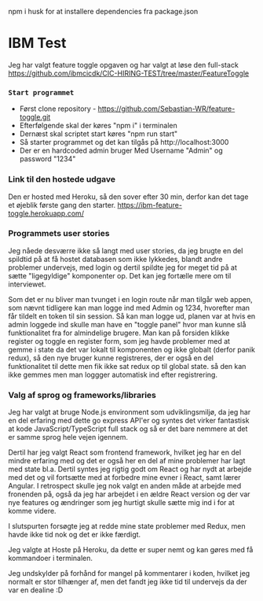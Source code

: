 npm i husk for at installere dependencies fra package.json

# IBM Test

Jeg har valgt feature toggle opgaven og har valgt at løse den full-stack
https://github.com/ibmcicdk/CIC-HIRING-TEST/tree/master/FeatureToggle 

### `Start programmet`

- Først clone repository - https://github.com/Sebastian-WR/feature-toggle.git 
- Efterfølgende skal der køres "npm i" i terminalen
- Dernæst skal scriptet start køres "npm run start"
- Så starter programmet og det kan tilgås på http://localhost:3000
- Der er en hardcoded admin bruger Med Username "Admin" og password "1234"
### Link til den hostede udgave

Den er hosted med Heroku, så den sover efter 30 min, derfor kan det tage et øjeblik første gang den starter.
https://ibm-feature-toggle.herokuapp.com/ 

### Programmets user stories

Jeg nåede desværre ikke så langt med user stories, da jeg brugte en del spildtid på at få hostet databasen som ikke lykkedes, 
blandt andre problemer undervejs, med login og dertil spildte jeg for meget tid på at sætte "ligegyldige" komponenter op. Det kan jeg fortælle mere om til interviewet.

Som det er nu bliver man tvunget i en login route når man tilgår web appen, som nævnt tidligere kan man logge ind med Admin og 1234, hvorefter man får tildelt en token til sin session. Så kan man logge ud, planen var at hvis en admin loggede ind skulle man have en "toggle panel" hvor man kunne slå funktionalitet fra for almindelige brugere. Man kan på forsiden klikke register og toggle en register form, som jeg havde problemer med at gemme i state da det var lokalt til komponenten og ikke globalt (derfor panik redux), så den nye bruger kunne registreres, der er også en del funktionalitet til dette men fik ikke sat redux op til global state. så den kan ikke gemmes men man loggger automatisk ind efter registrering.

### Valg af sprog og frameworks/libraries

Jeg har valgt at bruge Node.js environment som udviklingsmiljø, da jeg har en del erfaring med dette go express API'er og
syntes det virker fantastisk at kode JavaScript/TypeScript full stack og så er det bare nemmere at det er samme sprog hele vejen igennem. 

Dertil har jeg valgt React som frontend framework, hvilket jeg har en del mindre erfaring med og det er også her en del af mine problemer har lagt med state bl.a. 
Dertil syntes jeg rigtig godt om React og har nydt at arbejde med det og vil fortsætte med at forbedre mine evner i React, samt lærer Angular. I retrospect skulle jeg nok valgt en anden måde at arbejde med fronenden på, også da jeg har arbejdet i en ældre React version og der var nye features og ændringer som jeg hurtigt skulle sætte mig ind i for at komme videre.

I slutspurten forsøgte jeg at redde mine state problemer med Redux, men havde ikke tid nok og det er ikke færdigt. 

Jeg valgte at Hoste på Heroku, da dette er super nemt og kan gøres med få kommandoer i terminalen.

Jeg undskylder på forhånd for mangel på kommentarer i koden, hvilket jeg normalt er stor tilhænger af, men det fandt jeg ikke tid til undervejs da der var en dealine :D

